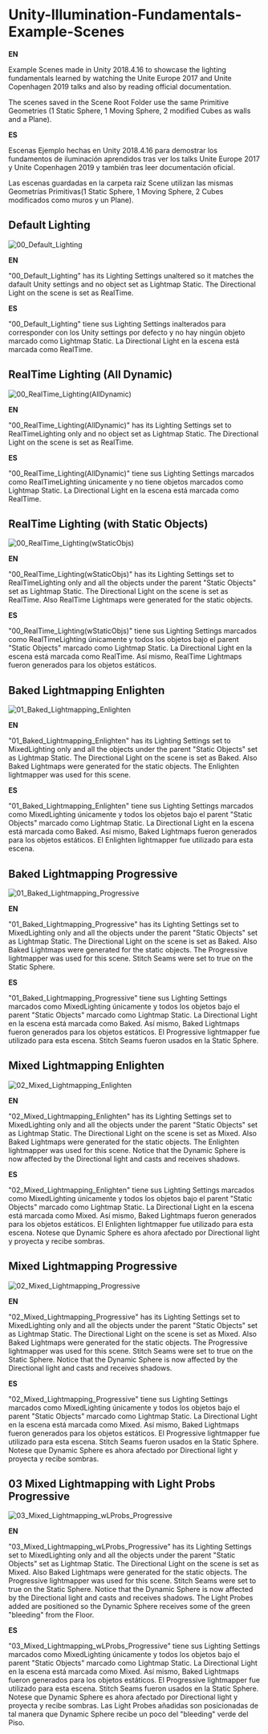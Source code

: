 # Unity-Illumination-Fundamentals-Example-Scenes

__EN__

Example Scenes made in Unity 2018.4.16 to showcase the lighting fundamentals learned by watching the Unite Europe 2017 and Unite Copenhagen 2019 talks and also by reading official documentation.

The scenes saved in the Scene Root Folder use the same Primitive Geometries (1 Static Sphere, 1 Moving Sphere, 2 modified Cubes as walls and a Plane).

__ES__

Escenas Ejemplo hechas en Unity 2018.4.16 para demostrar los fundamentos de iluminación aprendidos tras ver los talks Unite Europe 2017 y Unite Copenhagen 2019 y también tras leer documentación oficial.

Las escenas guardadas en la carpeta raiz Scene utilizan las mismas Geometrías Primitivas(1 Static Sphere, 1 Moving Sphere, 2 Cubes modificados como muros y un Plane).

## Default Lighting

![00_Default_Lighting](https://drive.google.com/uc?export=view&id=1h1ZnQO-kayrBYajmKuLfscTn6kAx-pSe)

__EN__

"00_Default_Lighting" has its Lighting Settings unaltered so it matches the dafault Unity settings and no object set as Lightmap Static. The Directional Light on the scene is set as RealTime.

__ES__

"00_Default_Lighting" tiene sus Lighting Settings inalterados para corresponder con los Unity settings por defecto y no hay ningún objeto marcado como Lightmap Static. La Directional Light en la escena está marcada como RealTime.


## RealTime Lighting (All Dynamic)

![00_RealTime_Lighting(AllDynamic)](https://drive.google.com/uc?export=view&id=1GvrpJ54Bg4nVYBE5Z2tInF0OSL2Gj4kE)

__EN__

"00_RealTime_Lighting(AllDynamic)" has its Lighting Settings set to RealTimeLighting only and no object set as Lightmap Static. The Directional Light on the scene is set as RealTime.

__ES__

"00_RealTime_Lighting(AllDynamic)" tiene sus Lighting Settings marcados como RealTimeLighting únicamente y no tiene objetos marcados como Lightmap Static. La Directional Light en la escena está marcada como RealTime.


## RealTime Lighting (with Static Objects)

![00_RealTime_Lighting(wStaticObjs)](https://drive.google.com/uc?export=view&id=12kVbgamI9_e_Bd4_jR4mE03mTLRMoKNF)

__EN__

"00_RealTime_Lighting(wStaticObjs)" has its Lighting Settings set to RealTimeLighting only and all the objects under the parent "Static Objects" set as Lightmap Static. The Directional Light on the scene is set as RealTime. Also RealTime Lightmaps were generated for the static objects.

__ES__

"00_RealTime_Lighting(wStaticObjs)" tiene sus Lighting Settings marcados como RealTimeLighting únicamente y todos los objetos bajo el parent "Static Objects" marcado como Lightmap Static. La Directional Light en la escena está marcada como RealTime. Así mismo, RealTime Lightmaps fueron generados para los objetos estáticos.

## Baked Lightmapping Enlighten

![01_Baked_Lightmapping_Enlighten](https://drive.google.com/uc?export=view&id=1aBHzBOk2NGFrCYa6gQsp0qh1T39mahbM)

__EN__

"01_Baked_Lightmapping_Enlighten" has its Lighting Settings set to MixedLighting only and all the objects under the parent "Static Objects" set as Lightmap Static. The Directional Light on the scene is set as Baked. Also Baked Lightmaps were generated for the static objects. The Enlighten lightmapper was used for this scene.

__ES__

"01_Baked_Lightmapping_Enlighten" tiene sus Lighting Settings marcados como MixedLighting únicamente y todos los objetos bajo el parent "Static Objects" marcado como Lightmap Static. La Directional Light en la escena está marcada como Baked. Así mismo, Baked Lightmaps fueron generados para los objetos estáticos. El Enlighten lightmapper fue utilizado para esta escena.

## Baked Lightmapping Progressive

![01_Baked_Lightmapping_Progressive](https://drive.google.com/uc?export=view&id=1rCvBAed1G1AX3RRWZcSxwZiMHbia_wHr)

__EN__

"01_Baked_Lightmapping_Progressive" has its Lighting Settings set to MixedLighting only and all the objects under the parent "Static Objects" set as Lightmap Static. The Directional Light on the scene is set as Baked. Also Baked Lightmaps were generated for the static objects. The Progressive lightmapper was used for this scene. Stitch Seams were set to true on the Static Sphere.

__ES__

"01_Baked_Lightmapping_Progressive" tiene sus Lighting Settings marcados como MixedLighting únicamente y todos los objetos bajo el parent "Static Objects" marcado como Lightmap Static. La Directional Light en la escena está marcada como Baked. Así mismo, Baked Lightmaps fueron generados para los objetos estáticos. El Progressive lightmapper fue utilizado para esta escena. Stitch Seams fueron usados en la Static Sphere.

## Mixed Lightmapping Enlighten

![02_Mixed_Lightmapping_Enlighten](https://drive.google.com/uc?export=view&id=1ki4XUvQFd1Yk3c-dUr9C5tvv7MQ8M3d2)

__EN__

"02_Mixed_Lightmapping_Enlighten" has its Lighting Settings set to MixedLighting only and all the objects under the parent "Static Objects" set as Lightmap Static. The Directional Light on the scene is set as Mixed. Also Baked Lightmaps were generated for the static objects. The Enlighten lightmapper was used for this scene. Notice that the Dynamic Sphere is now affected by the Directional light and casts and receives shadows.

__ES__

"02_Mixed_Lightmapping_Enlighten" tiene sus Lighting Settings marcados como MixedLighting únicamente y todos los objetos bajo el parent "Static Objects" marcado como Lightmap Static. La Directional Light en la escena está marcada como Mixed. Así mismo, Baked Lightmaps fueron generados para los objetos estáticos. El Enlighten lightmapper fue utilizado para esta escena. Notese que Dynamic Sphere es ahora afectado por Directional light y proyecta y recibe sombras.

## Mixed Lightmapping Progressive

![02_Mixed_Lightmapping_Progressive](https://drive.google.com/uc?export=view&id=1ae1sIrHriMcaRwjCcDLHgVIJF7qpxwTt)

__EN__

"02_Mixed_Lightmapping_Progressive" has its Lighting Settings set to MixedLighting only and all the objects under the parent "Static Objects" set as Lightmap Static. The Directional Light on the scene is set as Mixed. Also Baked Lightmaps were generated for the static objects. The Progressive lightmapper was used for this scene.  Stitch Seams were set to true on the Static Sphere. Notice that the Dynamic Sphere is now affected by the Directional light and casts and receives shadows.

__ES__

"02_Mixed_Lightmapping_Progressive" tiene sus Lighting Settings marcados como MixedLighting únicamente y todos los objetos bajo el parent "Static Objects" marcado como Lightmap Static. La Directional Light en la escena está marcada como Mixed. Así mismo, Baked Lightmaps fueron generados para los objetos estáticos. El Progressive lightmapper fue utilizado para esta escena. Stitch Seams fueron usados en la Static Sphere. Notese que Dynamic Sphere es ahora afectado por Directional light y proyecta y recibe sombras.

## 03 Mixed Lightmapping with Light Probs Progressive

![03_Mixed_Lightmapping_wLProbs_Progressive](https://drive.google.com/uc?export=view&id=18w-K3KoY3ACH7BJlUwKTL0Dp-aU0yJcF)

__EN__

"03_Mixed_Lightmapping_wLProbs_Progressive" has its Lighting Settings set to MixedLighting only and all the objects under the parent "Static Objects" set as Lightmap Static. The Directional Light on the scene is set as Mixed. Also Baked Lightmaps were generated for the static objects. The Progressive lightmapper was used for this scene.  Stitch Seams were set to true on the Static Sphere. Notice that the Dynamic Sphere is now affected by the Directional light and casts and receives shadows. The Light Probes added are positioned so the Dynamic Sphere receives some of the green "bleeding" from the Floor.

__ES__

"03_Mixed_Lightmapping_wLProbs_Progressive" tiene sus Lighting Settings marcados como MixedLighting únicamente y todos los objetos bajo el parent "Static Objects" marcado como Lightmap Static. La Directional Light en la escena está marcada como Mixed. Así mismo, Baked Lightmaps fueron generados para los objetos estáticos. El Progressive lightmapper fue utilizado para esta escena. Stitch Seams fueron usados en la Static Sphere. Notese que Dynamic Sphere es ahora afectado por Directional light y proyecta y recibe sombras. Las Light Probes añadidas son posicionadas de tal manera que Dynamic Sphere recibe un poco del "bleeding" verde del Piso.
